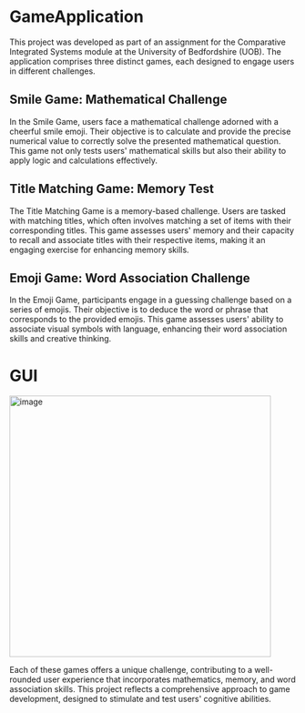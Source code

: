 # GameApplication
This project was developed as part of an assignment for the Comparative Integrated Systems module at the University of Bedfordshire (UOB). The application comprises three distinct games, each designed to engage users in different challenges.
## Smile Game: Mathematical Challenge
In the Smile Game, users face a mathematical challenge adorned with a cheerful smile emoji.
Their objective is to calculate and provide the precise numerical value to correctly solve the presented mathematical question. This game not only tests users' mathematical skills but also their ability to apply logic and calculations effectively.

## Title Matching Game: Memory Test
The Title Matching Game is a memory-based challenge.
Users are tasked with matching titles, which often involves matching a set of items with their corresponding titles. This game assesses users' memory and their capacity to recall and associate titles with their respective items, making it an engaging exercise for enhancing memory skills.

## Emoji Game: Word Association Challenge
In the Emoji Game, participants engage in a guessing challenge based on a series of emojis.
Their objective is to deduce the word or phrase that corresponds to the provided emojis. This game assesses users' ability to associate visual symbols with language, enhancing their word association skills and creative thinking.

# GUI
<img width="459" alt="image" src="https://github.com/DinithiAbesuriya/GameApplication/assets/88774420/b79030bf-a2c3-4adb-86ff-c3eb7b6aa280">


Each of these games offers a unique challenge, contributing to a well-rounded user experience that incorporates mathematics, memory, and word association skills. This project reflects a comprehensive approach to game development, designed to stimulate and test users' cognitive abilities.
